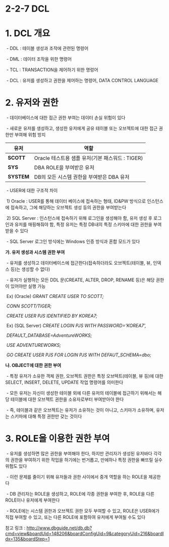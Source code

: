 # 2-2-7 DCL



# **1. DCL 개요**

​    \- DDL : 테이블 생성과 조작에 관련된 명령어

​    \- DML : 데이터 조작을 위한 명령어

​    \- TCL : TRANSACTION을 제어하기 위한 명렁어

​    \- DCL : 유저를 생성하고 권한을 제어하는 명령어, DATA CONTROL LANGUAGE



# **2. 유저와 권한**

​    \- 데이터베이스에 대한 접근 권한 부여는 데이터 손실 위험이 있다

​    \- 새로운 유저를 생성하고, 생성한 유저에게 공유 테이블 또는 오브젝트에 대한 접근 권한만 부여해 위험 방지

| **유저**   | **역할**                                         |
| ---------- | ------------------------------------------------ |
| **SCOTT**  | Oracle 테스트용 샘플 유저(기본 패스워드 : TIGER) |
| **SYS**    | DBA ROLE을 부여받은 유저                         |
| **SYSTEM** | DB의 모든 시스템 권한을 부여받은 DBA 유저        |

​    \- USER에 대한 구조적 차이

​    1) Oracle : USER를 통해 데이터 베이스에 접속하는 형태, ID&PW 방식으로 인스턴스에 접속하고, 그에 해당하는 오브젝트 생성 등의 권한을 부여받는다

​    2) SQL Server : 인스턴스에 접속하기 위해 로그인을 생성해야 함, 유저 생성 후 로그인과 유저를 매핑해줘야 함, 특정 유저는 특정 DB내의 특정 스키마에 대한 권한을 부여받을 수 있다

​        \- SQL Server 로그인 방식에는 Windows 인증 방식과 혼합 모드가 있다

**가. 유저 생성과 시스템 권한 부여**

​    \- 유저를 생성하고 데이터베이스에 접근한다(접속하더라도 오브젝트(테이블, 뷰, 인덱스 등)는 생성할 수 없다)

​    \- 유저가 실행하는 모든 DDL 문(CREATE, ALTER, DROP, RENAME 등)은 해당 권한이 있어야만 실행 가능

​    Ex) (Oracle) *GRANT CREATE USER TO SCOTT;*

​          *CONN SCOTT/TIGER;*

​          *CREATE USER PJS IDENTIFIED BY KOREA7;*

​    Ex) (SQL Server) *CREATE LOGIN PJS WITH PASSWORD='KOREA7',*

​          *DEFAULT_DATABASE=AdventureWORKS;*

​          *USE ADVENTUREWORKS;* 

​          *GO CREATE USER PJS FOR LOGIN PJS WITH DEFAUT_SCHEMA=dbo;*

**나. OBJECT에 대한 권한 부여**

​    \- 특정 유저가 소유한 객체 권한, 오브젝트 권한은 특정 오브텍트(테이블, 뷰 등)에 대한 SELECT, INSERT, DELETE, UPDATE 작업 명령어를 의미한다

​    \- 모든 유저는 자신이 생성한 테이블 외에 다른 유저의 테이블에 접근하기 위해서는 해당 테이블에 대한 오브젝트 권한을 소유자로부터 부여받아야 한다

​    \- 즉, 테이블과 같은 오브젝트는 유저가 소유하는 것이 아니고, 스키마가 소유하며, 유저는 스키마에 대해 특정 권한만 갖는 것이다



# **3. ROLE을 이용한 권한 부여**

​    \- 유저를 생성하면 많은 권한을 부여해야 한다, 하지만 관리자가 생성된 유저바다 각각의 권한을 부여하기 위한 작업을 하기에는 번거롭고, 만에하나 특정 권한을 빠뜨릴 실수 위험도 있다

​    \- 이런 문제를 줄이기 위해 유저들과 권한 사이에서 중개 역할을 하는 ROLE을 제공한다

​    \- DB 관리자는 ROLE을 생성하고, ROLE에 각종 권한을 부여한 후, ROLE을 다른 ROLE이나 유저에게 부여한다

​    \- ROLE에는 시스템 권한과 오브젝트 권한 모두 부여할 수 있고, ROLE은 USER에가 직접 부여할 수 있고, 또는 다른 ROLE에 포함하여 유저에게 부여될 수도 있다



참고 링크 : http://www.dbguide.net/db.db?cmd=view&boardUid=148206&boardConfigUid=9&categoryUid=216&boardIdx=135&boardStep=1